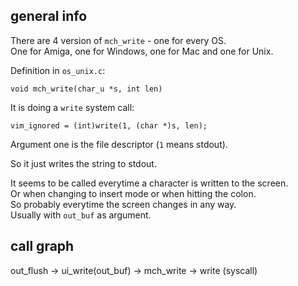 ## general info

There are 4 version of `mch_write` - one for every OS.\
One for Amiga, one for Windows, one for Mac and one for Unix.

Definition in `os_unix.c`:
```
void mch_write(char_u *s, int len)
```

It is doing a `write` system call:
```
vim_ignored = (int)write(1, (char *)s, len);
```
Argument one is the file descriptor (`1` means stdout).

So it just writes the string to stdout.

It seems to be called everytime a character is written to the screen.\
Or when changing to insert mode or when hitting the colon.\
So probably everytime the screen changes in any way.\
Usually with `out_buf` as argument.

## call graph

out_flush -> ui_write(out_buf) -> mch_write -> write (syscall)
